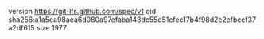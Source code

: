 version https://git-lfs.github.com/spec/v1
oid sha256:a1a5ea98aea6d080a97efaba148dc55d51cfec17b4f98d2c2cfbccf37a2df615
size 1977
